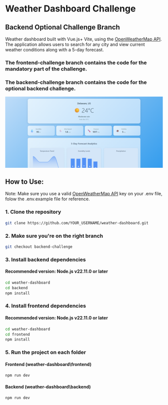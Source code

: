 # Weather Dashboard Challenge
## Backend Optional Challenge Branch

Weather dashboard built with Vue.js+ Vite, using the [OpenWeatherMap API](https://openweathermap.org/api). The application allows users to search for any city and view current weather conditions along with a 5-day forecast.

### The frontend-challenge branch contains the code for the mandatory part of the challenge.
### The backend-challenge branch contains the code for the optional backend challenge.

![Preview Screenshot](./weather-dashboard/frontend/src/assets/preview.png)

## How to Use:
Note: Make sure you use a valid [OpenWeatherMap API](https://openweathermap.org/api) key on your .env file, folow the .env.example file for reference. 

### 1. Clone the repository

```bash
git clone https://github.com/YOUR_USERNAME/weather-dashboard.git
```
### 2. Make sure you're on the right branch

```bash
git checkout backend-challenge
```

### 3. Install backend dependencies
#### Recommended version: Node.js v22.11.0 or later

```bash
cd weather-dashboard
cd backend
npm install
```

### 4. Install frontend dependencies
#### Recommended version: Node.js v22.11.0 or later

```bash
cd weather-dashboard
cd frontend
npm install
```

### 5. Run the project on each folder

#### Frontend (weather-dashboard\frontend)

```bash
npm run dev
```

#### Backend (weather-dashboard\backend)

```bash
npm run dev
```
